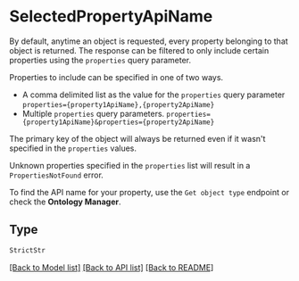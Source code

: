 # SelectedPropertyApiName

By default, anytime an object is requested, every property belonging to that object is returned.
The response can be filtered to only include certain properties using the `properties` query parameter.

Properties to include can be specified in one of two ways.

- A comma delimited list as the value for the `properties` query parameter
  `properties={property1ApiName},{property2ApiName}`
- Multiple `properties` query parameters.
  `properties={property1ApiName}&properties={property2ApiName}`

The primary key of the object will always be returned even if it wasn't specified in the `properties` values.

Unknown properties specified in the `properties` list will result in a `PropertiesNotFound` error.

To find the API name for your property, use the `Get object type` endpoint or check the **Ontology Manager**.


## Type
```python
StrictStr
```


[[Back to Model list]](../../../README.md#models-v1-link) [[Back to API list]](../../../README.md#documentation-for-api-endpoints) [[Back to README]](../../../README.md)
